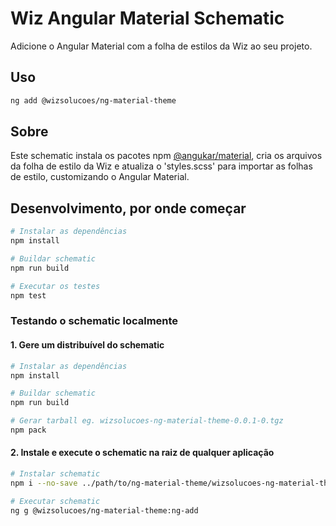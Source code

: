 # Wiz Angular Material Schematic

Adicione o Angular Material com a folha de estilos da Wiz ao seu projeto.

## Uso

```bash
ng add @wizsolucoes/ng-material-theme
```

## Sobre
Este schematic instala os pacotes npm [@angukar/material](https://www.npmjs.com/package/@angular/material),
cria os arquivos da folha de estilo da Wiz e atualiza o 'styles.scss' para importar
as folhas de estilo, customizando o Angular Material.

## Desenvolvimento, por onde começar
```bash
# Instalar as dependências
npm install

# Buildar schematic
npm run build

# Executar os testes
npm test
```

### Testando o schematic localmente
#### 1. Gere um distribuível do schematic

```bash
# Instalar as dependências
npm install

# Buildar schematic
npm run build

# Gerar tarball eg. wizsolucoes-ng-material-theme-0.0.1-0.tgz
npm pack
```

#### 2. Instale e execute o schematic na raiz de qualquer aplicação

```bash
# Instalar schematic
npm i --no-save ../path/to/ng-material-theme/wizsolucoes-ng-material-theme-0.0.1-0.tgz

# Executar schematic
ng g @wizsolucoes/ng-material-theme:ng-add